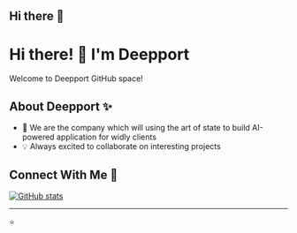 ## Hi there 👋

<!--

**Here are some ideas to get you started:**

🙋‍♀️ A short introduction - what is your organization all about?
🌈 Contribution guidelines - how can the community get involved?
👩‍💻 Useful resources - where can the community find your docs? Is there anything else the community should know?
🍿 Fun facts - what does your team eat for breakfast?
🧙 Remember, you can do mighty things with the power of [Markdown](https://docs.github.com/github/writing-on-github/getting-started-with-writing-and-formatting-on-github/basic-writing-and-formatting-syntax)
-->

# Hi there! 👋 I'm Deepport

Welcome to Deepport GitHub space! 

## About Deepport ✨
- 🔭 We are the company which will using the art of state to build AI-powered application for widly clients
- 💡 Always excited to collaborate on interesting projects


## Connect With Me 🤝
<!-- Add your professional social links here -->

[![GitHub stats](https://github-readme-stats.vercel.app/api?username=Deepport&show_icons=true&theme=radical)](https://github.com/Deepport)

---
⭐️ 
